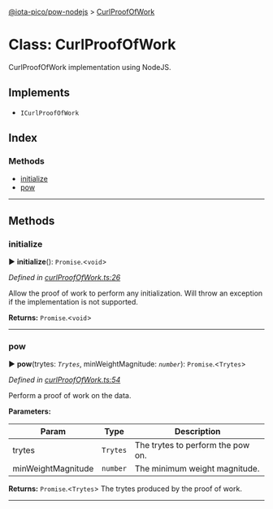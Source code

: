 [@iota-pico/pow-nodejs](../README.md) > [CurlProofOfWork](../classes/curlproofofwork.md)



# Class: CurlProofOfWork


CurlProofOfWork implementation using NodeJS.

## Implements

* `ICurlProofOfWork`

## Index

### Methods

* [initialize](curlproofofwork.md#initialize)
* [pow](curlproofofwork.md#pow)



---
## Methods
<a id="initialize"></a>

###  initialize

► **initialize**(): `Promise`.<`void`>



*Defined in [curlProofOfWork.ts:26](https://github.com/iotaeco/iota-pico-pow-nodejs/blob/ba9c2ae/src/curlProofOfWork.ts#L26)*



Allow the proof of work to perform any initialization. Will throw an exception if the implementation is not supported.




**Returns:** `Promise`.<`void`>





___

<a id="pow"></a>

###  pow

► **pow**(trytes: *`Trytes`*, minWeightMagnitude: *`number`*): `Promise`.<`Trytes`>



*Defined in [curlProofOfWork.ts:54](https://github.com/iotaeco/iota-pico-pow-nodejs/blob/ba9c2ae/src/curlProofOfWork.ts#L54)*



Perform a proof of work on the data.


**Parameters:**

| Param | Type | Description |
| ------ | ------ | ------ |
| trytes | `Trytes`   |  The trytes to perform the pow on. |
| minWeightMagnitude | `number`   |  The minimum weight magnitude. |





**Returns:** `Promise`.<`Trytes`>
The trytes produced by the proof of work.






___


